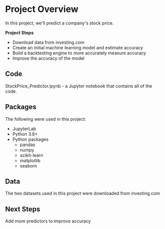 # Project Overview
In this project, we'll predict a company's stock price. 

**Project Steps**
- Download data from investing.com
- Create an initial machine learning model and estimate accuracy
- Build a backtesting engine to more accurately measure accuracy
- Improve the accuracy of the model

## Code
StockPrice_Predictor.ipynb - a Jupyter notebook that contains all of the code.

## Packages 
The following were used in this project:
- JupyterLab
- Python 3.8+
- Python packages
  - pandas
  - numpy
  - scikit-learn
  - matplotlib
  - seaborn

## Data
The two datasets used in this project were downloaded from investing.com

## Next Steps
Add more predictors to improve accuracy
